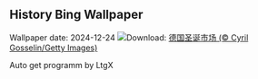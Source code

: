 ## History Bing Wallpaper
Wallpaper date: 2024-12-24
![](https://www.bing.com/th?id=OHR.SantaSnowglobe_ZH-CN2671421527_UHD.jpg&w=1000)Download: [德国圣诞市场 (© Cyril Gosselin/Getty Images)](https://www.bing.com/th?id=OHR.SantaSnowglobe_ZH-CN2671421527_UHD.jpg)

Auto get programm by LtgX
